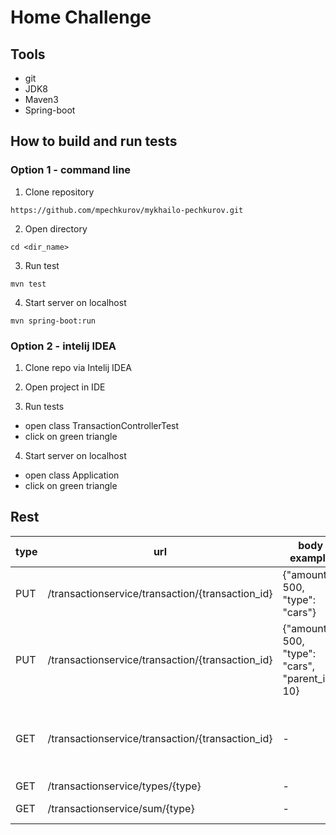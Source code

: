 # Home Challenge

 
## Tools

* git
* JDK8
* Maven3
* Spring-boot

## How to build and run tests 
### Option 1 - command line 
1.  Clone repository
```
https://github.com/mpechkurov/mykhailo-pechkurov.git
```
2. Open directory 
```
cd <dir_name> 
```
3. Run test 
```
mvn test
```
4. Start server on localhost
```
mvn spring-boot:run
```

### Option 2 - intelij IDEA
1. Clone repo via Intelij IDEA

2. Open project in IDE 

3. Run tests 
 - open class TransactionControllerTest
 - click on green triangle
 
4. Start server on localhost
- open class Application 
- click on green triangle 


## Rest 

| type  | url | body example | response example |
| ------------- | ------------- |------------- |------------- |
| PUT  | /transactionservice/transaction/{transaction_id} |{"amount": 500, "type": "cars"}                 | { "status": "ok" }        |
| PUT  | /transactionservice/transaction/{transaction_id} |{"amount": 500, "type": "cars", "parent_id": 10}| { "status": "ok" }        |
| GET  | /transactionservice/transaction/{transaction_id} | -                                              | {"amount": 500, "type": "cars", "parent_id": 10} |
| GET  | /transactionservice/types/{type}                 | -                                              | [1,2]                     |
| GET  | /transactionservice/sum/{type}                   | -                                              | {"sum": 100 }             |
